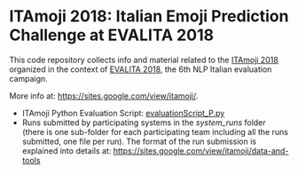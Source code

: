 # ITAmoji 2018: Italian Emoji Prediction Challenge at EVALITA 2018

This code repository collects info and material related to the <a href="https://sites.google.com/view/itamoji/" target="_blank">ITAmoji 2018</a> 
organized in the context of <a href="http://www.evalita.it/2018" target="_blank">EVALITA 2018</a>, the 6th NLP Italian evaluation campaign.  

More info at: <a href="https://sites.google.com/view/itamoji/" target="_blank">https://sites.google.com/view/itamoji/</a>.  
  
   
+ ITAmoji Python Evaluation Script: <a href="https://github.com/fra82/itamoji2018/blob/master/itamoji/eval/evaluationScript_P.py" target="_blank">evaluationScript_P.py</a>  
+ Runs submitted by participating systems in the *system_runs* folder (there is one sub-folder for each participating team including all the runs submitted, one file per run). The format of the run submission is explained into details at: <a href="https://sites.google.com/view/itamoji/data-and-tools" target="_blank">https://sites.google.com/view/itamoji/data-and-tools</a>  
  
  
